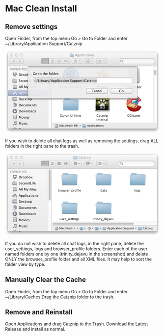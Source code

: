 # Mac Clean Install

## Remove settings

Open Finder, from the top menu Go > Go to Folder and enter ~/Library/Application Support/Catznip

![Mac Open Catznip Folder ><](./mac_open_catznip_folder.png)

If you wish to delete all chat logs as well as removing the settings, drag ALL folders in the right pane to the trash.

![Mac Open Catznip Folder ><](./mac_catznip_settings.png)

If you do not wish to delete all chat logs, in the right pane, delete the user_settings, logs and browser_profile folders.
Enter each of the user named folders one by one (trinity_dejavu in the screenshot) and delete ONLY the browser_profile folder and all XML files. It may help to sort the folder view by type.

## Manually Clear the Cache

Open Finder, from the top menu Go > Go to Folder and enter ~/Library/Caches
Drag the Catznip folder to the trash.

## Remove and Reinstall

Open Applications and drag Catznip to the Trash.
Download the Latest Release and install as normal.
